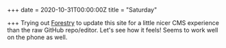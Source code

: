 +++
date = 2020-10-31T00:00:00Z
title = "Saturday"

+++
Trying out [Forestry](https://forestry.io/) to update this site for a little nicer CMS experience than the raw GitHub repo/editor. Let's see how it feels! Seems to work well on the phone as well.